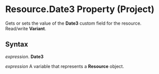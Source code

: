 
# Resource.Date3 Property (Project)

Gets or sets the value of the  **Date3** custom field for the resource. Read/write **Variant**.


## Syntax

 _expression_. **Date3**

 _expression_ A variable that represents a **Resource** object.

